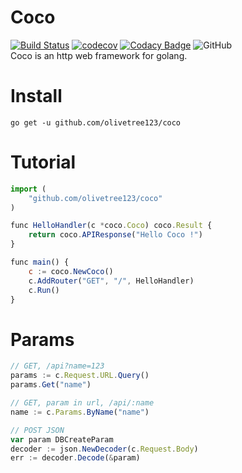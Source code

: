 # Coco
[![Build Status](https://travis-ci.org/olivetree123/Coco.svg?branch=master)](https://travis-ci.org/olivetree123/Coco)  [![codecov](https://codecov.io/gh/olivetree123/Coco/branch/master/graph/badge.svg)](https://codecov.io/gh/olivetree123/Coco)  [![Codacy Badge](https://api.codacy.com/project/badge/Grade/14854a8ba1124a238ffecdcce7465b78)](https://www.codacy.com/manual/olivetree123/Coco?utm_source=github.com&amp;utm_medium=referral&amp;utm_content=olivetree123/Coco&amp;utm_campaign=Badge_Grade)  ![GitHub](https://img.shields.io/github/license/olivetree123/coco)  
Coco is an http web framework for golang.

# Install
``` shell
go get -u github.com/olivetree123/coco
```

# Tutorial
``` javascript
import (
    "github.com/olivetree123/coco"
)

func HelloHandler(c *coco.Coco) coco.Result {
    return coco.APIResponse("Hello Coco !")
}

func main() {
    c := coco.NewCoco()
    c.AddRouter("GET", "/", HelloHandler)
    c.Run()
}
``` 

# Params
``` javascript
// GET, /api?name=123
params := c.Request.URL.Query()
params.Get("name")

// GET, param in url, /api/:name
name := c.Params.ByName("name")

// POST JSON
var param DBCreateParam
decoder := json.NewDecoder(c.Request.Body)
err := decoder.Decode(&param)
```